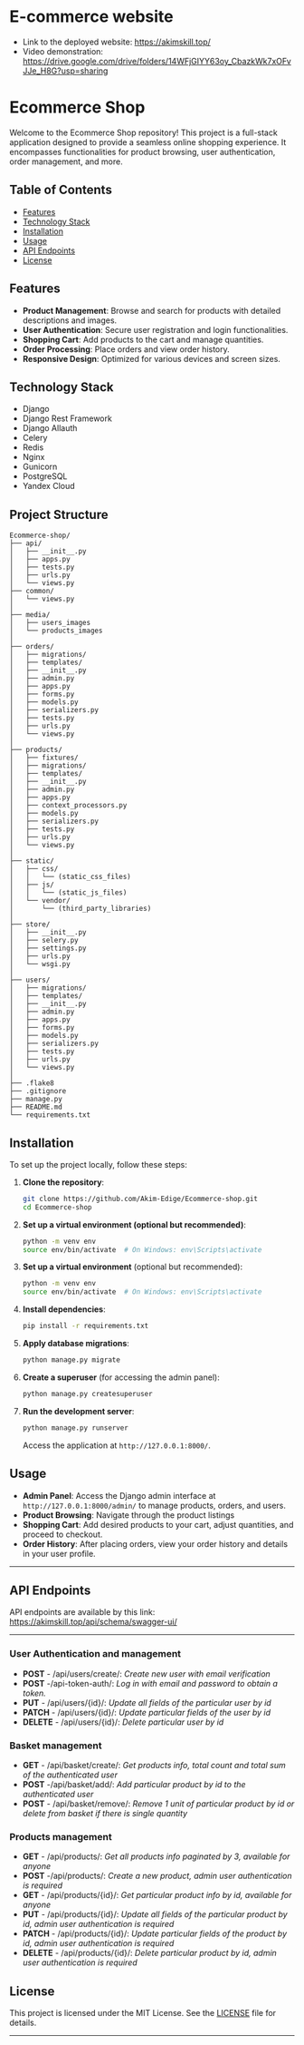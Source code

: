 # E-commerce website
- Link to the deployed website: https://akimskill.top/
- Video demonstration: https://drive.google.com/drive/folders/14WFjGIYY63oy_CbazkWk7xOFvJJe_H8G?usp=sharing
# Ecommerce Shop

Welcome to the Ecommerce Shop repository! This project is a full-stack application designed to provide a seamless online shopping experience. It encompasses functionalities for product browsing, user authentication, order management, and more.

## Table of Contents

- [Features](#features)
- [Technology Stack](#technology-stack)
- [Installation](#installation)
- [Usage](#usage)
- [API Endpoints](#api-endpoints)
- [License](#license)

## Features

- **Product Management**: Browse and search for products with detailed descriptions and images.
- **User Authentication**: Secure user registration and login functionalities.
- **Shopping Cart**: Add products to the cart and manage quantities.
- **Order Processing**: Place orders and view order history.
- **Responsive Design**: Optimized for various devices and screen sizes.

## Technology Stack
- Django
- Django Rest Framework
- Django Allauth
- Celery
- Redis
- Nginx
- Gunicorn
- PostgreSQL
- Yandex Cloud

## Project Structure
```
Ecommerce-shop/
├── api/
│   ├── __init__.py
│   ├── apps.py
│   ├── tests.py
│   ├── urls.py
│   └── views.py
├── common/
│   └── views.py
│   
├── media/
│   ├── users_images
│   └── products_images     
│
├── orders/
│   ├── migrations/
│   ├── templates/
│   ├── __init__.py
│   ├── admin.py
│   ├── apps.py
│   ├── forms.py
│   ├── models.py
│   ├── serializers.py
│   ├── tests.py
│   ├── urls.py
│   └── views.py
│
├── products/
│   ├── fixtures/
│   ├── migrations/
│   ├── templates/
│   ├── __init__.py
│   ├── admin.py
│   ├── apps.py
│   ├── context_processors.py
│   ├── models.py
│   ├── serializers.py
│   ├── tests.py
│   ├── urls.py
│   └── views.py
│
├── static/
│   ├── css/
│   │   └── (static_css_files)
│   ├── js/
│   │   └── (static_js_files)
│   └── vendor/
│       └── (third_party_libraries)
│
├── store/
│   ├── __init__.py
│   ├── selery.py
│   ├── settings.py
│   ├── urls.py
│   └── wsgi.py
│
├── users/
│   ├── migrations/
│   ├── templates/
│   ├── __init__.py
│   ├── admin.py
│   ├── apps.py
│   ├── forms.py
│   ├── models.py
│   ├── serializers.py
│   ├── tests.py
│   ├── urls.py
│   └── views.py
│
├── .flake8
├── .gitignore
├── manage.py
├── README.md
└── requirements.txt

```

## Installation

To set up the project locally, follow these steps:

1. **Clone the repository**:

   ```bash
   git clone https://github.com/Akim-Edige/Ecommerce-shop.git
   cd Ecommerce-shop

2. **Set up a virtual environment (optional but recommended)**:

   ```bash
   python -m venv env
   source env/bin/activate  # On Windows: env\Scripts\activate

2. **Set up a virtual environment** (optional but recommended):

   ```bash
   python -m venv env
   source env/bin/activate  # On Windows: env\Scripts\activate
   ```

3. **Install dependencies**:

   ```bash
   pip install -r requirements.txt
   ```

4. **Apply database migrations**:

   ```bash
   python manage.py migrate
   ```

5. **Create a superuser** (for accessing the admin panel):

   ```bash
   python manage.py createsuperuser
   ```

6. **Run the development server**:

   ```bash
   python manage.py runserver
   ```

   Access the application at `http://127.0.0.1:8000/`.

## Usage

- **Admin Panel**: Access the Django admin interface at `http://127.0.0.1:8000/admin/` to manage products, orders, and users.
- **Product Browsing**: Navigate through the product listings
- **Shopping Cart**: Add desired products to your cart, adjust quantities, and proceed to checkout.
- **Order History**: After placing orders, view your order history and details in your user profile.


___
## API Endpoints

API endpoints are available by this link:
https://akimskill.top/api/schema/swagger-ui/
___ 
### User Authentication and management
- **POST** -  /api/users/create/: _Create new user with email verification_
- **POST** -/api-token-auth/: _Log in with email and password to obtain a token._
- **PUT** - /api/users/{id}/: _Update all fields of the particular user by id_
- **PATCH** - /api/users/{id}/: _Update particular fields of the user by id_
- **DELETE** - /api/users/{id}/: _Delete particular user by id_

### Basket management
- **GET** -  /api/basket/create/: _Get products info, total count and total sum of the authenticated user_
- **POST** -/api/basket/add/: _Add particular product by id to the authenticated user_
- **POST** - /api/basket/remove/: _Remove 1 unit of particular product by id or delete from basket if there is single quantity_

### Products management
- **GET** -  /api/products/: _Get all products info paginated by 3, available for anyone_
- **POST** -/api/products/: _Create a new product, admin user authentication is required_
- **GET** - /api/products/{id}/: _Get particular product info by id, available for anyone_
- **PUT** - /api/products/{id}/: _Update all fields of the particular product by id, admin user authentication is required_
- **PATCH** - /api/products/{id}/: _Update particular fields of the product by id, admin user authentication is required_
- **DELETE** - /api/products/{id}/: _Delete particular product by id, admin user authentication is required_

## License

This project is licensed under the MIT License. See the [LICENSE](LICENSE) file for details.

---
